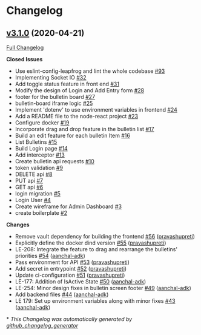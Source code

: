 # Changelog

## [v3.1.0](https://github.com/leapfrogtechnology/bulletin-board/tree/v3.1.0) (2020-04-21)

[Full Changelog](https://github.com/leapfrogtechnology/bulletin-board/compare/4784dfae59e792b9a5393e9b3cf94b2a87dd24dc...v3.1.0)

**Closed Issues**

- Use eslint-config-leapfrog and lint the whole codebase [\#93](https://github.com/leapfrogtechnology/bulletin-board/issues/93)
- Implementing Socket IO [\#32](https://github.com/leapfrogtechnology/bulletin-board/issues/32)
- Add toggle status feature in front end [\#31](https://github.com/leapfrogtechnology/bulletin-board/issues/31)
- Modify the design of Login and Add Entry form [\#28](https://github.com/leapfrogtechnology/bulletin-board/issues/28)
- footer for the bulletin board [\#27](https://github.com/leapfrogtechnology/bulletin-board/issues/27)
- bulletin-board iframe logic [\#25](https://github.com/leapfrogtechnology/bulletin-board/issues/25)
- Implement 'dotenv' to use environment variables in frontend [\#24](https://github.com/leapfrogtechnology/bulletin-board/issues/24)
- Add a README file to the node-react project [\#23](https://github.com/leapfrogtechnology/bulletin-board/issues/23)
- Configure docker [\#19](https://github.com/leapfrogtechnology/bulletin-board/issues/19)
- Incorporate drag and drop feature in the bulletin list [\#17](https://github.com/leapfrogtechnology/bulletin-board/issues/17)
- Build an edit feature for each bulletin Item [\#16](https://github.com/leapfrogtechnology/bulletin-board/issues/16)
- List Bulletins [\#15](https://github.com/leapfrogtechnology/bulletin-board/issues/15)
- Build Login page [\#14](https://github.com/leapfrogtechnology/bulletin-board/issues/14)
- Add interceptor [\#13](https://github.com/leapfrogtechnology/bulletin-board/issues/13)
- Create bulletin api requests [\#10](https://github.com/leapfrogtechnology/bulletin-board/issues/10)
- token validation [\#9](https://github.com/leapfrogtechnology/bulletin-board/issues/9)
- DELETE api [\#8](https://github.com/leapfrogtechnology/bulletin-board/issues/8)
- PUT api [\#7](https://github.com/leapfrogtechnology/bulletin-board/issues/7)
- GET api [\#6](https://github.com/leapfrogtechnology/bulletin-board/issues/6)
- login migration [\#5](https://github.com/leapfrogtechnology/bulletin-board/issues/5)
- Login User [\#4](https://github.com/leapfrogtechnology/bulletin-board/issues/4)
- Create wireframe for Admin Dashboard [\#3](https://github.com/leapfrogtechnology/bulletin-board/issues/3)
- create boilerplate [\#2](https://github.com/leapfrogtechnology/bulletin-board/issues/2)

**Changes**

- Remove vault dependency for building the frontend [\#56](https://github.com/leapfrogtechnology/bulletin-board/pull/56) ([pravashupreti](https://github.com/pravashupreti))
- Explicitly define the docker dind version [\#55](https://github.com/leapfrogtechnology/bulletin-board/pull/55) ([pravashupreti](https://github.com/pravashupreti))
- LE-208: Integrate the feature to drag and rearrange the bulletins' priorities [\#54](https://github.com/leapfrogtechnology/bulletin-board/pull/54) ([aanchal-adk](https://github.com/aanchal-adk))
- Pass environment for API [\#53](https://github.com/leapfrogtechnology/bulletin-board/pull/53) ([pravashupreti](https://github.com/pravashupreti))
- Add secret in entrypoint [\#52](https://github.com/leapfrogtechnology/bulletin-board/pull/52) ([pravashupreti](https://github.com/pravashupreti))
- Update ci-configuration [\#51](https://github.com/leapfrogtechnology/bulletin-board/pull/51) ([pravashupreti](https://github.com/pravashupreti))
- LE-177: Addition of IsActive State [\#50](https://github.com/leapfrogtechnology/bulletin-board/pull/50) ([aanchal-adk](https://github.com/aanchal-adk))
- LE-254: Minor design fixes in bulletin screen footer [\#49](https://github.com/leapfrogtechnology/bulletin-board/pull/49) ([aanchal-adk](https://github.com/aanchal-adk))
- Add backend files [\#44](https://github.com/leapfrogtechnology/bulletin-board/pull/44) ([aanchal-adk](https://github.com/aanchal-adk))
- LE 179: Set up environment variables along with minor fixes [\#43](https://github.com/leapfrogtechnology/bulletin-board/pull/43) ([aanchal-adk](https://github.com/aanchal-adk))

\* _This Changelog was automatically generated by [github_changelog_generator](https://github.com/github-changelog-generator/github-changelog-generator)_
